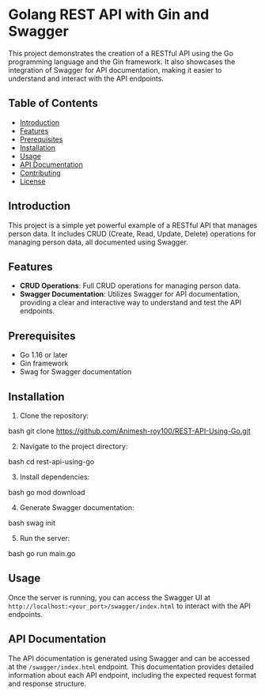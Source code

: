 # Golang REST API with Gin and Swagger

This project demonstrates the creation of a RESTful API using the Go programming language and the Gin framework. It also showcases the integration of Swagger for API documentation, making it easier to understand and interact with the API endpoints.

## Table of Contents

- [Introduction](#introduction)
- [Features](#features)
- [Prerequisites](#prerequisites)
- [Installation](#installation)
- [Usage](#usage)
- [API Documentation](#api-documentation)
- [Contributing](#contributing)
- [License](#license)

## Introduction

This project is a simple yet powerful example of a RESTful API that manages person data. It includes CRUD (Create, Read, Update, Delete) operations for managing person data, all documented using Swagger.

## Features

- **CRUD Operations**: Full CRUD operations for managing person data.
- **Swagger Documentation**: Utilizes Swagger for API documentation, providing a clear and interactive way to understand and test the API endpoints.

## Prerequisites

- Go 1.16 or later
- Gin framework
- Swag for Swagger documentation

## Installation

1. Clone the repository:

bash git clone https://github.com/Animesh-roy100/REST-API-Using-Go.git

2. Navigate to the project directory:

bash cd rest-api-using-go

3. Install dependencies:

bash go mod download

4. Generate Swagger documentation:

bash swag init

5. Run the server:

bash go run main.go

## Usage

Once the server is running, you can access the Swagger UI at `http://localhost:<your_port>/swagger/index.html` to interact with the API endpoints.

## API Documentation

The API documentation is generated using Swagger and can be accessed at the `/swagger/index.html` endpoint. This documentation provides detailed information about each API endpoint, including the expected request format and response structure.

<!-- ## Contributing

Contributions are welcome! Please read the [contributing guidelines](CONTRIBUTING.md) before getting started.

## License

This project is licensed under the MIT License - see the [LICENSE](LICENSE) file for details. -->
